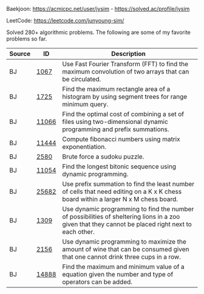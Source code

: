 Baekjoon: https://acmicpc.net/user/jysim - https://solved.ac/profile/jysim

LeetCode: https://leetcode.com/junyoung-sim/

Solved 280+ algorithmic problems. The following are some of my favorite problems so far.

| Source | ID | Description |
| --- | --- | --- |
| BJ | [1067](./baekjoon/1067.cpp) | Use Fast Fourier Transform (FFT) to find the maximum convolution of two arrays that can be circulated. |
| BJ | [1725](./baekjoon/1725.cpp) | Find the maximum rectangle area of a  histogram by using segment trees for range minimum query. |
| BJ | [11066](./baekjoon/11066.cpp) | Find the optimal cost of combining a set of files using two-dimensional dynamic programming and prefix summations. |
| BJ | [11444](./baekjoon/11444.cpp) | Compute fibonacci numbers using matrix exponentiation. |
| BJ | [2580](./baekjoon/2580.cpp) | Brute force a sudoku puzzle. |
| BJ | [11054](./baekjoon/11054.cpp) | Find the longest bitonic sequence using dynamic programming. |
| BJ | [25682](./baekjoon/25682.cpp) | Use prefix summation to find the least number of cells that need editing on a K x K chess board within a larger N x M chess board. |
| BJ | [1309](./baekjoon/1309.cpp) | Use dynamic programming to find the number of possibilities of sheltering lions in a zoo given that they cannot be placed right next to each other. |
| BJ | [2156](./baekjoon/2156.cpp) | Use dynamic programming to maximize the amount of wine that can be consumed given that one cannot drink three cups in a row. |
| BJ | [14888](./baekjoon/14888.cpp) | Find the maximum and minimum value of a equation given the number and type of operators can be added. |
